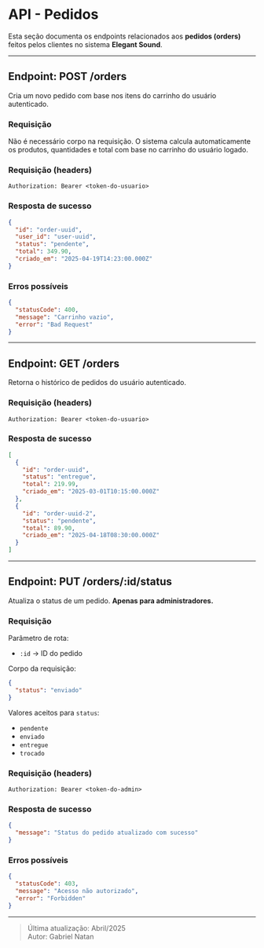 # API - Pedidos

Esta seção documenta os endpoints relacionados aos **pedidos (orders)** feitos pelos clientes no sistema **Elegant Sound**.

---

## Endpoint: POST /orders

Cria um novo pedido com base nos itens do carrinho do usuário autenticado.

### Requisição

Não é necessário corpo na requisição. O sistema calcula automaticamente os produtos, quantidades e total com base no carrinho do usuário logado.

### Requisição (headers)

```http
Authorization: Bearer <token-do-usuario>
```

### Resposta de sucesso

```json
{
  "id": "order-uuid",
  "user_id": "user-uuid",
  "status": "pendente",
  "total": 349.90,
  "criado_em": "2025-04-19T14:23:00.000Z"
}
```

### Erros possíveis

```json
{
  "statusCode": 400,
  "message": "Carrinho vazio",
  "error": "Bad Request"
}
```

---

## Endpoint: GET /orders

Retorna o histórico de pedidos do usuário autenticado.

### Requisição (headers)

```http
Authorization: Bearer <token-do-usuario>
```

### Resposta de sucesso

```json
[
  {
    "id": "order-uuid",
    "status": "entregue",
    "total": 219.99,
    "criado_em": "2025-03-01T10:15:00.000Z"
  },
  {
    "id": "order-uuid-2",
    "status": "pendente",
    "total": 89.90,
    "criado_em": "2025-04-18T08:30:00.000Z"
  }
]
```

---

## Endpoint: PUT /orders/:id/status

Atualiza o status de um pedido. **Apenas para administradores.**

### Requisição

Parâmetro de rota:
- `:id` → ID do pedido

Corpo da requisição:

```json
{
  "status": "enviado"
}
```

Valores aceitos para `status`:
- `pendente`
- `enviado`
- `entregue`
- `trocado`

### Requisição (headers)

```http
Authorization: Bearer <token-do-admin>
```

### Resposta de sucesso

```json
{
  "message": "Status do pedido atualizado com sucesso"
}
```

### Erros possíveis

```json
{
  "statusCode": 403,
  "message": "Acesso não autorizado",
  "error": "Forbidden"
}
```

---

> Última atualização: Abril/2025  
> Autor: Gabriel Natan
